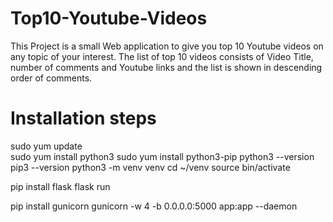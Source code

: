# Top10-Youtube-Videos
This Project is a small Web application to give you top 10 Youtube videos on any topic of your interest. The list of top 10 videos consists of Video Title, number of comments and Youtube links and the list is shown in descending order of comments. 

# Installation steps
sudo yum update <br>
sudo yum install python3
sudo yum install python3-pip
python3 --version
pip3 --version
python3 -m venv venv
cd ~/venv
source bin/activate

pip install flask
flask run

pip install gunicorn
gunicorn -w 4 -b 0.0.0.0:5000 app:app --daemon
